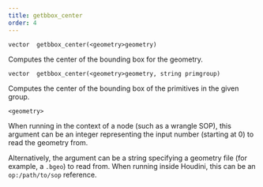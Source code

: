 ```yaml
---
title: getbbox_center
order: 4
---
```

`vector  getbbox_center(<geometry>geometry)`

Computes the center of the bounding box for the geometry.

`vector  getbbox_center(<geometry>geometry, string primgroup)`

Computes the center of the bounding box of the primitives in the given group.

`<geometry>`

When running in the context of a node (such as a wrangle SOP), this argument can be an integer representing the input number (starting at 0) to read the geometry from.

Alternatively, the argument can be a string specifying a geometry file (for example, a `.bgeo`) to read from. When running inside Houdini, this can be an `op:/path/to/sop` reference.
